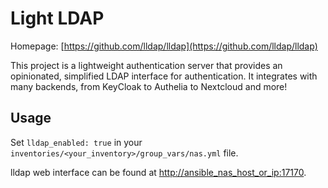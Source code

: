 # Light LDAP

Homepage: [https://github.com/lldap/lldap](https://github.com/lldap/lldap)

This project is a lightweight authentication server that provides an opinionated, simplified LDAP interface for authentication. It integrates with many backends, from KeyCloak to Authelia to Nextcloud and more!

## Usage

Set `lldap_enabled: true` in your `inventories/<your_inventory>/group_vars/nas.yml` file.

lldap web interface can be found at [http://ansible_nas_host_or_ip:17170](http://ansible_nas_host_or_ip:17170).
